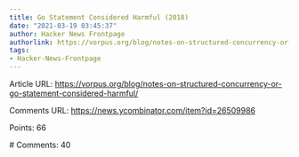 ```yaml
---
title: Go Statement Considered Harmful (2018)
date: "2021-03-19 03:45:37"
author: Hacker News Frontpage
authorlink: https://vorpus.org/blog/notes-on-structured-concurrency-or-go-statement-considered-harmful/
tags:
- Hacker-News-Frontpage
---
```


<p>Article URL: <a href="https://vorpus.org/blog/notes-on-structured-concurrency-or-go-statement-considered-harmful/">https://vorpus.org/blog/notes-on-structured-concurrency-or-go-statement-considered-harmful/</a></p>
<p>Comments URL: <a href="https://news.ycombinator.com/item?id=26509986">https://news.ycombinator.com/item?id=26509986</a></p>
<p>Points: 66</p>
<p># Comments: 40</p>

